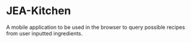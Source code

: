 # JEA-Kitchen
A mobile application to be used in the browser to query possible recipes from user inputted ingredients.
